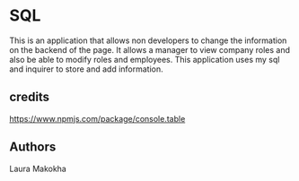 # SQL

This is an application that allows non developers to change the information on the backend of the page.
It allows a manager to view company roles and also be able to modify roles and employees.
This application uses my sql and inquirer to store and add information.
## credits 

https://www.npmjs.com/package/console.table
## Authors

Laura Makokha
